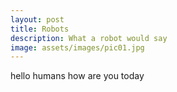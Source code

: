 ```yaml
---
layout: post
title: Robots
description: What a robot would say
image: assets/images/pic01.jpg
---
```


hello humans how are you today